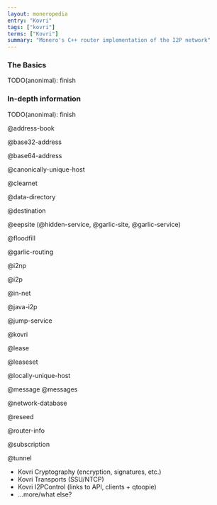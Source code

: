 ```yaml
---
layout: moneropedia
entry: "Kovri"
tags: ["kovri"]
terms: ["Kovri"]
summary: "Monero's C++ router implementation of the I2P network"
---
```


### The Basics

TODO(anonimal): finish

### In-depth information

TODO(anonimal): finish

@address-book

@base32-address

@base64-address

@canonically-unique-host

@clearnet

@data-directory

@destination

@eepsite (@hidden-service, @garlic-site, @garlic-service)

@floodfill

@garlic-routing

@i2np

@i2p

@in-net

@java-i2p

@jump-service

@kovri

@lease

@leaseset

@locally-unique-host

@message @messages

@network-database

@reseed

@router-info

@subscription

@tunnel

- Kovri Cryptography (encryption, signatures, etc.)
- Kovri Transports (SSU/NTCP)
- Kovri I2PControl (links to API, clients + qtoopie)
- ...more/what else?
